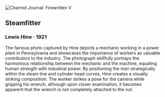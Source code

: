 <div class="artwork-of-the-day">
  <div class="container">
    <div class="img-wrapper">
      <img
        src="https://uploads8.wikiart.org/00216/images/lewis-hine/power-house-mechanic-working-on-steam-pump-1920.jpg!Large.jpg"
        alt="Charred Journal: Firewritten V" />
    </div>
    <div class="artwork-detail">
      <div class="artwork-origin"> 
        <h2 class="artwork-name">Steamfitter</h2>
        <h3 class="artist">
          Lewis Hine
                    ·  1921
        </h3>
      </div>
      <p class="description">
        <span class="artwork-description-text ng-binding" ng-bind-html="viewModel.ArtworkOfTheDay.Description | unsafe">The famous photo captured by Hine depicts a mechanic working in a power plant in Pennsylvania and showcases the importance of workers as valuable contributors to the industry. The photograph skillfully portrays the harmonious relationship between the mechanic and the machine, equating human strength with industrial power. By positioning the man strategically within the steam line and cylinder head curves, Hine creates a visually striking composition. The worker strikes a pose for the camera while gripping his wrench, although upon closer examination, it becomes apparent that the wrench is not completely attached to the nut.</span>
                        <div class="text-shadow-container" ng-show="showShadow" style=""></div>
      </p>
    </div>
  </div>

</div>
